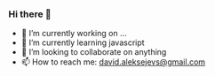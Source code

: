 ### Hi there 👋

- 🔭 I’m currently working on ...
- 🌱 I’m currently learning javascript
- 👯 I’m looking to collaborate on anything
- 📫 How to reach me: david.aleksejevs@gmail.com  
